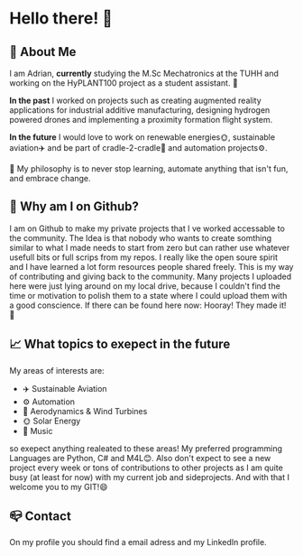 
# Hello there! 👋

##  🎢 About Me 

I am Adrian, __currently__ studying the M.Sc Mechatronics at the TUHH and working on the HyPLANT100 project as a student assistant. 🔭

__In the past__ I worked on projects such as creating augmented reality applications for industrial additive manufacturing, designing hydrogen powered drones and implementing a proximity formation flight system. 

__In the future__ I would love to work on renewable energies🌞, sustainable aviation✈️ and be part of cradle-2-cradle🔄  and automation projects⚙️.

🌱 My philosophy is to never stop learning, automate anything that isn't fun, and embrace change.

## 🤔 Why am I on Github?

I am on Github to make my private projects that I ve worked accessable to the community. The Idea is that nobody who wants to create somthing similar 
to what I made needs to start from zero but can rather use whatever usefull bits or full scrips from my repos. I really like the open soure spirit and I have learned a lot form resources people shared freely. This is my way of contributing and giving back to the community. Many projects I uploaded here were just lying around on my local drive, because I couldn't find the time or motivation to polish them to a state where I could upload them with a good conscience. If there can be found here now: Hooray! They made it! 🎉

## 📈 What topics to exepect in the future

My areas of interests are: 

- ✈️ Sustainable Aviation
- ⚙️ Automation 
- 💨 Aerodynamics & Wind Turbines 
- 🌞 Solar Energy 
- 🎹 Music 


so exepect anything realeated to these areas! My preferred programming Languages are Python, C# and M4L😊.
Also don't expect to see a new project every week or tons of contributions to other projects as I am quite busy (at least for now) with my current job and sideprojects. And with that I welcome you to my GIT!😄

## 📪 Contact 

On my profile you should find a email adress and my LinkedIn profile. 
